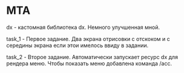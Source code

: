 # MTA
dx - кастомная библиотека dx. Немного улучшенная мной.

task_1 - Первое задание. Два экрана отрисовки с отскоком и с середины экрана если этои имелось ввиду в задании.

task_2 - Второе задание. Автоматически запускает ресурс dx для рендера меню. Чтобы показать меню добавлена команда /acc.

